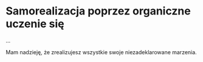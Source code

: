 # Samorealizacja poprzez organiczne uczenie się

...

Mam nadzieję, że zrealizujesz wszystkie swoje niezadeklarowane marzenia.
